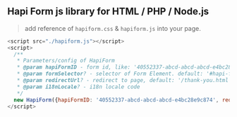 ## Hapi Form js library for HTML / PHP / Node.js

> add reference of `hapiform.css` & `hapiform.js` into your page.


```javascript
<script src="./hapiform.js"></script>
<script>
  /**
   * Parameters/config of HapiForm
   * @param hapiFormID - form id, like: '40552337-abcd-abcd-abcd-e4bc28e9c874'
   * @param formSelector? - selector of Form Element. default: '#hapi-form'
   * @param redirectUrl? - redirect to page, default: '/thank-you.html'
   * @param i18nLocale? - i18n locale code
   */
  new HapiForm({hapiFormID: '40552337-abcd-abcd-abcd-e4bc28e9c874', redirectUrl:'/thank-you.html'});
</script>

```
